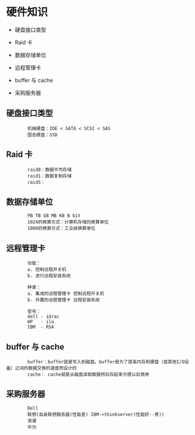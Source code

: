 
# 硬件知识

* 硬盘接口类型

* Raid 卡

* 数据存储单位

* 远程管理卡

* buffer 与 cache

* 采购服务器

## 硬盘接口类型
```shell 
        机械硬盘：IDE < SATA < SCSI < SAS
        固态硬盘：SSD
```

## Raid 卡
```shell 
        raid0：数据平均存储
        raid1：数据复制存储
        raid5：
```

## 数据存储单位
```shell 
        PB TB GB MB KB B bit
        1024的换算方式：计算机存储的换算单位
        1000的换算方式：工业级换算单位
```

## 远程管理卡
```shell 
        功能：
        a. 控制远程开关机
        b. 进行远程安装系统

        种类：
        a. 集成的远程管理卡 控制远程开关机
        b. 外置的远程管理卡 远程安装系统

        型号：
        dell - idrac
        HP   - ilo
        IBM  - RSA
```

## buffer 与 cache
```shell 
        buffer：buffer就是写入到磁盘。buffer是为了提高内存和硬盘（或其他I/O设备）之间的数据交换的速度而设计的
        cache： cache就是从磁盘读取数据然后存起来方便以后使用
```

## 采购服务器
```shell 
        Dell
        联想(自身联想服务器(性能差) IBM->thinkserver(性能好--贵)) 
        浪潮
        华为
```





